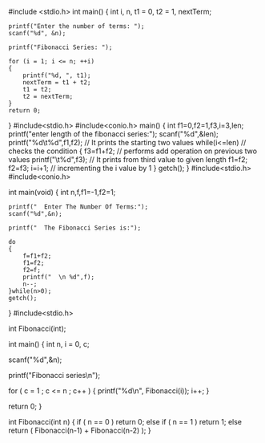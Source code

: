 #include <stdio.h>
int main()
{
    int i, n, t1 = 0, t2 = 1, nextTerm;

    printf("Enter the number of terms: ");
    scanf("%d", &n);

    printf("Fibonacci Series: ");

    for (i = 1; i <= n; ++i)
    {
        printf("%d, ", t1);
        nextTerm = t1 + t2;
        t1 = t2;
        t2 = nextTerm;
    }
    return 0;
}
#include<stdio.h>
#include<conio.h>
main()
{
    int f1=0,f2=1,f3,i=3,len;
    printf("enter length of the  fibonacci series:");
    scanf("%d",&len);
    printf("%d\t%d",f1,f2); // It prints the starting two values
    while(i<=len)           // checks the condition
    {
        f3=f1+f2;               // performs add operation on previous two  values
        printf("\t%d",f3);      // It prints from third value to given length
        f1=f2;
        f2=f3;
        i=i+1;                  // incrementing the i value by 1
    }
    getch();
}
#include<stdio.h>
#include<conio.h>
 
int main(void)
{
    int n,f,f1=-1,f2=1;
 
    printf("  Enter The Number Of Terms:");
    scanf("%d",&n);
     
    printf("  The Fibonacci Series is:");
     
    do
    {
        f=f1+f2;
        f1=f2;
        f2=f;
        printf("  \n %d",f);
        n--;
    }while(n>0);
    getch();
}
#include<stdio.h>
 
int Fibonacci(int);
 
int main()
{
   int n, i = 0, c;
 
   scanf("%d",&n);
 
   printf("Fibonacci series\n");
 
   for ( c = 1 ; c <= n ; c++ )
   {
      printf("%d\n", Fibonacci(i));
      i++; 
   }
 
   return 0;
}
 
int Fibonacci(int n)
{
   if ( n == 0 )
      return 0;
   else if ( n == 1 )
      return 1;
   else
      return ( Fibonacci(n-1) + Fibonacci(n-2) );
} 

